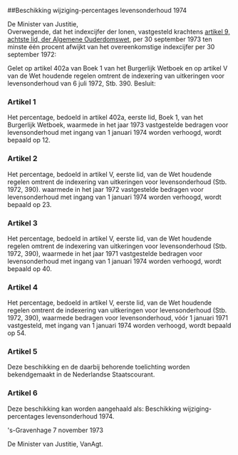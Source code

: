 <meta http-equiv='Content-Type' content='text/html; charset=utf-8' />

##Beschikking wijziging-percentages levensonderhoud 1974

De Minister van Justitie,  
Overwegende, dat het indexcijfer der lonen, vastgesteld krachtens [artikel 9, achtste lid, der Algemene Ouderdomswet](../../../../../../wet/algemene/ouderdomswet/BWBR0002221/README.md), per 30 september 1973 ten minste één procent afwijkt van het overeenkomstige indexcijfer per 30 september 1972:

Gelet op artikel 402a van Boek 1 van het Burgerlijk Wetboek en op artikel V van de Wet houdende regelen omtrent de indexering van uitkeringen voor levensonderhoud van 6 juli 1972, Stb. 390.
Besluit:    

### Artikel  1  

Het percentage, bedoeld in artikel 402a, eerste lid, Boek 1, van het Burgerlijk Wetboek, waarmede in het jaar 1973 vastgestelde bedragen voor levensonderhoud met ingang van 1 januari 1974 worden verhoogd, wordt bepaald op 12.  

### Artikel  2  

Het percentage, bedoeld in artikel V, eerste lid, van de Wet houdende regelen omtrent de indexering van uitkeringen voor levensonderhoud (Stb. 1972, 390). waarmede in het jaar 1972 vastgestelde bedragen voor levensonderhoud met ingang van 1 januari 1974 worden verhoogd, wordt bepaald op 23.  

### Artikel  3  

Het percentage, bedoeld in artikel V, eerste lid, van de Wet houdende regelen omtrent de indexering van uitkeringen voor levensonderhoud (Stb. 1972, 390), waarmede in het jaar 1971 vastgestelde bedragen voor levensonderhoud met ingang van 1 januari 1974 worden verhoogd, wordt bepaald op 40.  

### Artikel  4  

Het percentage, bedoeld in artikel V, eerste lid, van de Wet houdende regelen omtrent de indexering van uitkeringen voor levensonderhoud (Stb. 1972, 390), waarmede bedragen voor levensonderhoud, vóór 1 januari 1971 vastgesteld, met ingang van 1 januari 1974 worden verhoogd, wordt bepaald op 54.  

### Artikel  5  

Deze beschikking en de daarbij behorende toelichting worden bekendgemaakt in de Nederlandse Staatscourant.  

### Artikel  6  

Deze beschikking kan worden aangehaald als: Beschikking wijziging-percentages levensonderhoud 1974.  

's-Gravenhage 
7 november 1973    

De 
Minister van Justitie, 
VanAgt.    
